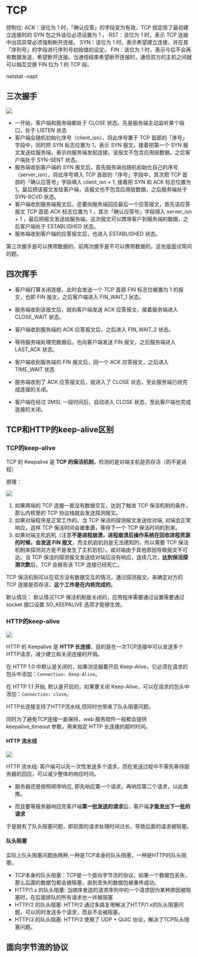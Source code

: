 
# TCP


控制位:
ACK：该位为 1 时，「确认应答」的字段变为有效，TCP 规定除了最初建立连接时的 SYN 包之外该位必须设置为 1 。
RST：该位为 1 时，表示 TCP 连接中出现异常必须强制断开连接。
SYN：该位为 1 时，表示希望建立连接，并在其「序列号」的字段进行序列号初始值的设定。
FIN：该位为 1 时，表示今后不会再有数据发送，希望断开连接。当通信结束希望断开连接时，通信双方的主机之间就可以相互交换 FIN 位为 1 的 TCP 段。


netstat -napt


## 三次握手

![](img/TCP/三次握手.png)

- 一开始，客户端和服务端都处于 CLOSE 状态。先是服务端主动监听某个端口，处于 LISTEN 状态
- 客户端会随机初始化序号（client_isn），将此序号置于 TCP 首部的「序号」字段中，同时把 SYN 标志位置为 1，表示 SYN 报文。接着把第一个 SYN 报文发送给服务端，表示向服务端发起连接，该报文不包含应用层数据，之后客户端处于 SYN-SENT 状态。
- 服务端收到客户端的 SYN 报文后，首先服务端也随机初始化自己的序号（server_isn），将此序号填入 TCP 首部的「序号」字段中，其次把 TCP 首部的「确认应答号」字段填入 client_isn + 1, 接着把 SYN 和 ACK 标志位置为 1。最后把该报文发给客户端，该报文也不包含应用层数据，之后服务端处于 SYN-RCVD 状态。
- 客户端收到服务端报文后，还要向服务端回应最后一个应答报文，首先该应答报文 TCP 首部 ACK 标志位置为 1 ，其次「确认应答号」字段填入 server_isn + 1 ，最后把报文发送给服务端，这次报文可以携带客户到服务端的数据，之后客户端处于 ESTABLISHED 状态。
- 服务端收到客户端的应答报文后，也进入 ESTABLISHED 状态。

第三次握手是可以携带数据的，前两次握手是不可以携带数据的，这也是面试常问的题。


## 四次挥手

- 客户端打算关闭连接，此时会发送一个 TCP 首部 FIN 标志位被置为 1 的报文，也即 FIN 报文，之后客户端进入 FIN_WAIT_1 状态。
- 服务端收到该报文后，就向客户端发送 ACK 应答报文，接着服务端进入 CLOSE_WAIT 状态。
- 客户端收到服务端的 ACK 应答报文后，之后进入 FIN_WAIT_2 状态。

- 等待服务端处理完数据后，也向客户端发送 FIN 报文，之后服务端进入 LAST_ACK 状态。
- 客户端收到服务端的 FIN 报文后，回一个 ACK 应答报文，之后进入 TIME_WAIT 状态
- 服务端收到了 ACK 应答报文后，就进入了 CLOSE 状态，至此服务端已经完成连接的关闭。
- 客户端在经过 2MSL 一段时间后，自动进入 CLOSE 状态，至此客户端也完成连接的关闭。


## TCP和HTTP的keep-alive区别

### TCP的keep-alive

TCP 的 Keepalive 是 **TCP 的保活机制**，检测的是对端主机是否存活（而不是进程）

原理：

![](img/TCP/TCP保活机制.png)

1. 如果两端的 TCP 连接一直没有数据交互，达到了触发 TCP 保活机制的条件，那么内核里的 TCP 协议栈就会发送探测报文。
2. 如果对端程序是正常工作的。当 TCP 保活的探测报文发送给对端, 对端会正常响应，这样 TCP 保活时间会被重置，等待下一个 TCP 保活时间的到来。
3. 如果对端主机宕机（注意**不是进程崩溃，进程崩溃后操作系统在回收进程资源的时候，会发送 FIN 报文**，而主机宕机则是无法感知的，所以需要 TCP 保活机制来探测对方是不是发生了主机宕机）。或对端由于其他原因导致报文不可达。当 TCP 保活的探测报文发送给对端后没有响应，连续几次，**达到保活探测次数**后，TCP 会报告该 TCP 连接已经死亡。

TCP 保活机制可以在双方没有数据交互的情况，通过探测报文，来确定对方的 TCP 连接是否存活，**这个工作是在内核完成的**。


默认情况：
默认情况TCP 保活机制是关闭的，应用程序需要通过设置需要通过 socket 接口设置 SO_KEEPALIVE 选项才能够生效。

### HTTP的keep-alive

![](img/TCP/HTTP长连接.png)

HTTP 的 Keepalive 是 **HTTP 长连接**，目的是在一次TCP连接中可以发送多个HTTP请求，减少建立和关闭连接的开销。


在 HTTP 1.0 中默认是关闭的，如果浏览器要开启 Keep-Alive，它必须在请求的包头中添加：`Connection: Keep-Alive`。

在 HTTP 1.1 开始, 默认是开启的，如果要关闭 Keep-Alive，可以在请求的包头中添加：`Connection: close`。

HTTP长连接支持了HTTP流水线,但同时也带来了队头阻塞问题。

同时为了避免TCP连接一直保持，web 服务软件一般都会提供 keepalive_timeout 参数，用来指定 HTTP 长连接的超时时间。

#### HTTP 流水线

![](img/TCP/HTTP流水线.png)

HTTP 流水线: 客户端可以先一次性发送多个请求，而在发送过程中不需先等待服务器的回应，可以减少整体的响应时间。

- 服务器还是按照顺序响应, 即先响应第一个请求，再响应第二个请求，以此类推。

- 而且要等服务器响应完客户端**第一批发送的请求**后，客户端**才能发出下一批的请求**

于是就有了队头阻塞问题，即前面的请求处理时间过长，导致后面的请求被阻塞。

#### 队头阻塞

实际上队头阻塞问题由两种,一种是TCP本身的队头阻塞，一种是HTTP的队头阻塞。

- TCP本身的队头阻塞：TCP是一个面向字节流的协议，如果一个数据包丢失，那么后面的数据包都会被阻塞，直到丢失的数据包被重传成功。
- HTTP/1.x 的队头阻塞: 当顺序发送的请求序列中的一个请求因为某种原因被阻塞时，在后面排队的所有请求也一并被阻塞
- HTTP/2 的队头阻塞: HTTP/2 通过多路复用解决了HTTP/1.x的队头阻塞问题，可以同时发送多个请求，而且不会被阻塞。
- HTTP/3 的队头阻塞: HTTP/3 使用了 UDP + QUIC 协议，解决了TCP队头阻塞问题。



## 面向字节流的协议





